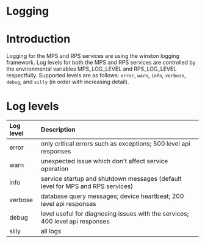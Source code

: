 # Logging

# Introduction
 Logging for the MPS and RPS services are using the winston logging framework. Log levels for both the MPS and RPS services are controlled by the environmental variables MPS_LOG_LEVEL and RPS_LOG_LEVEL respectfully. Supported levels are as follows: `error`, `warn`, `info`, `verbose`, `debug`, and `silly` (in order with increasing detail).

# Log levels

| Log level     | Description |
| :------------------------- | :-- |
| error            | only critical errors such as exceptions; 500 level api responses |
| warn             | unexpected issue which don't affect service operation |
| info             | service startup and shutdown messages (default level for MPS and RPS services) |
| verbose          | database query messages; device heartbeat; 200 level api responses |
| debug            | level useful for diagnosing issues with the services; 400 level api responses|
| silly            | all logs|